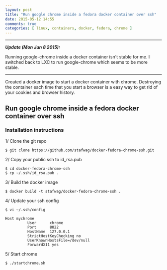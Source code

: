 ```yaml
---
layout: post
title: "Run google chrome inside a fedora docker container over ssh"
date: 2015-05-12 14:55
comments: true
categories: [ linux, containers, docker, fedora, chrome ] 
---
```


<hr />

<p style="font-weight: bold; font-style: italic;">
Update (Mon Jun  8 2015): 

Running google-chrome inside a docker container isn't stable for me.
I switched back to LXC to run google-chrome which seems to be more stable.
</p>
<hr />




Created a docker image to start a docker container with chrome.
Destroying the container each time that you start a browser is a easy way to get rid of your cookies and browser history.

## Run google chrome inside a fedora docker container over ssh

### Installation instructions

1/ Clone the git repo

```
$ git clone https://github.com/stafwag/docker-fedora-chrome-ssh.git
```

2/ Copy your public ssh to id_rsa.pub

```
$ cd docker-fedora-chrome-ssh
$ cp ~/.ssh/id_rsa.pub .
```

3/ Build the docker image

```
$ docker build -t stafwag/docker-fedora-chrome-ssh .
```

4/ Update your ssh config

```
$ vi ~/.ssh/config
```

```
Host mychrome
          User      chrome
          Port      8022
          HostName  127.0.0.1
          StrictHostKeyChecking no
          UserKnownHostsFile=/dev/null
          ForwardX11 yes
```

5/ Start chrome

```
$ ./startchrome.sh
```


